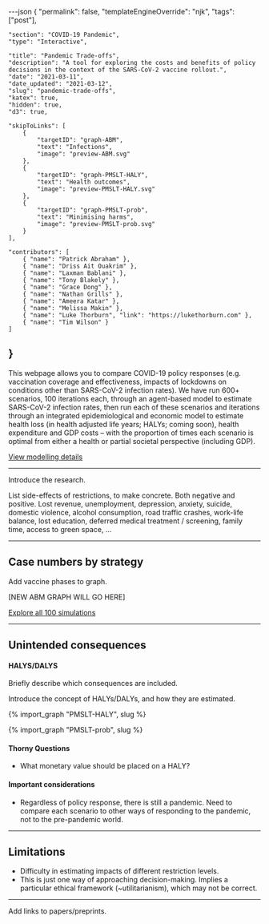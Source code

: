 ---json
{
	"permalink": false,
	"templateEngineOverride": "njk",
	"tags": ["post"],
	
	"section": "COVID-19 Pandemic",
	"type": "Interactive",
	
	"title": "Pandemic Trade-offs",
	"description": "A tool for exploring the costs and benefits of policy decisions in the context of the SARS-CoV-2 vaccine rollout.",
	"date": "2021-03-11",
	"date_updated": "2021-03-12",
	"slug": "pandemic-trade-offs",
	"katex": true,
	"hidden": true,
	"d3": true,

	"skipToLinks": [
		{
			"targetID": "graph-ABM",
			"text": "Infections",
			"image": "preview-ABM.svg"
		},
		{
			"targetID": "graph-PMSLT-HALY",
			"text": "Health outcomes",
			"image": "preview-PMSLT-HALY.svg"
		},
		{
			"targetID": "graph-PMSLT-prob",
			"text": "Minimising harms",
			"image": "preview-PMSLT-prob.svg"
		}
	],

	"contributors": [
		{ "name": "Patrick Abraham" },		
		{ "name": "Driss Ait Ouakrim" },
		{ "name": "Laxman Bablani" },
		{ "name": "Tony Blakely" },
		{ "name": "Grace Dong" },
		{ "name": "Nathan Grills" },
		{ "name": "Ameera Katar" },
		{ "name": "Melissa Makin" },
		{ "name": "Luke Thorburn", "link": "https://lukethorburn.com" },
		{ "name": "Tim Wilson" }
	]
}
---

This webpage allows you to compare COVID-19 policy responses (e.g. vaccination coverage and effectiveness, impacts of lockdowns on conditions other than SARS-CoV-2 infection rates).  We have run 600+ scenarios, 100 iterations each, through an agent-based model to estimate SARS-CoV-2 infection rates, then run each of these scenarios and iterations through an integrated epidemiological and economic model to estimate health loss (in health adjusted life years; HALYs; coming soon), health expenditure and GDP costs – with the proportion of times each scenario is optimal from either a health or partial societal perspective (including GDP).

<a href="/pandemic-trade-offs-detail/" class="button-small with-arrow" target="_blank" rel="noopener noreferrer">View modelling details</a>

---

Introduce the research.

List side-effects of restrictions, to make concrete. Both negative and positive. Lost revenue, unemployment, depression, anxiety, suicide, domestic violence, alcohol consumption, road traffic crashes, work-life balance, lost education, deferred medical treatment / screening, family time, access to green space, ...

---

## Case numbers by strategy

Add vaccine phases to graph.

[NEW ABM GRAPH WILL GO HERE]

<a href="/pandemic-trade-offs-ABM/" class="button-small with-arrow" target="_blank" rel="noopener noreferrer">Explore all 100 simulations</a>


---

## Unintended consequences

#### HALYS/DALYS

Briefly describe which consequences are included.

Introduce the concept of HALYs/DALYs, and how they are estimated.

{% import_graph "PMSLT-HALY", slug %}

{% import_graph "PMSLT-prob", slug %}

#### Thorny Questions

- What monetary value should be placed on a HALY?

#### Important considerations

- Regardless of policy response, there is still a pandemic. Need to compare each scenario to other ways of responding to the pandemic, not to the pre-pandemic world.

---

## Limitations

- Difficulty in estimating impacts of different restriction levels.
- This is just one way of approaching decision-making. Implies a particular ethical framework (\~utilitarianism), which may not be correct.

---

Add links to papers/preprints.